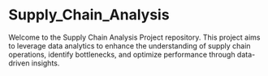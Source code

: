 # Supply_Chain_Analysis
Welcome to the Supply Chain Analysis Project repository. This project aims to leverage data analytics to enhance the understanding of supply chain operations, identify bottlenecks, and optimize performance through data-driven insights.
